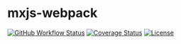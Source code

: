 # mxjs-webpack

[![GitHub Workflow Status](https://img.shields.io/github/workflow/status/miaoxing/mxjs-webpack/Build?style=flat-square)](https://github.com/miaoxing/mxjs-webpack/actions)
[![Coverage Status](https://img.shields.io/coveralls/miaoxing/mxjs-webpack.svg?style=flat-square)](https://coveralls.io/r/miaoxing/mxjs-webpack)
[![License](http://img.shields.io/badge/license-MIT-brightgreen.svg?style=flat-square)](http://www.opensource.org/licenses/MIT)
